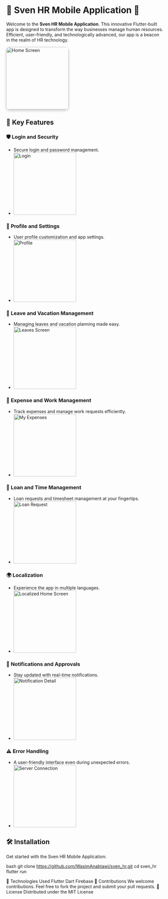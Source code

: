 # 🌟 Sven HR Mobile Application 🌟

Welcome to the **Sven HR Mobile Application**. This innovative Flutter-built app is designed to transform the way businesses manage human resources. Efficient, user-friendly, and technologically advanced, our app is a beacon in the realm of HR technology.

<img src="screenshots/home.png" alt="Home Screen" width="200" style="border-radius: 10px; box-shadow: 0 4px 8px 0 rgba(0,0,0,0.2);"/>

## 🚀 Key Features

### 🛡️ **Login and Security**
- Secure login and password management.
- <img src="screenshots/login.png" alt="Login" width="200"/>

### 👤 **Profile and Settings**
- User profile customization and app settings.
- <img src="screenshots/profile.png" alt="Profile" width="200"/>

### 🌴 **Leave and Vacation Management**
- Managing leaves and vacation planning made easy.
- <img src="screenshots/my leaves screen.png" alt="Leaves Screen" width="200"/>

### 💼 **Expense and Work Management**
- Track expenses and manage work requests efficiently.
- <img src="screenshots/my expenses.png" alt="My Expenses" width="200"/>

### 🏦 **Loan and Time Management**
- Loan requests and timesheet management at your fingertips.
- <img src="screenshots/Loan Request Screen.png" alt="Loan Request" width="200"/>

### 🌍 **Localization**
- Experience the app in multiple languages.
- <img src="screenshots/localised home screen.png" alt="Localized Home Screen" width="200"/>

### 🔔 **Notifications and Approvals**
- Stay updated with real-time notifications.
- <img src="screenshots/Notification Detail.png" alt="Notification Detail" width="200"/>

### ⚠️ **Error Handling**
- A user-friendly interface even during unexpected errors.
- <img src="screenshots/server connection.png" alt="Server Connection" width="200"/>

## 🛠️ Installation

Get started with the Sven HR Mobile Application:

bash
git clone https://github.com/WasimAnabtawi/sven_hr.git
cd sven_hr
flutter run

🧰 Technologies Used
Flutter
Dart
Firebase
🤝 Contributions
We welcome contributions. Feel free to fork the project and submit your pull requests.
📄 License
Distributed under the MIT License

